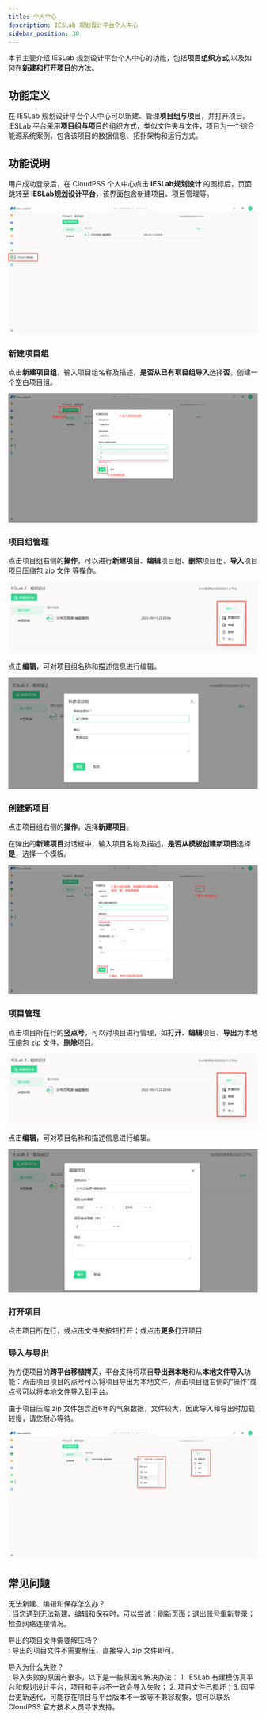 ```yaml
---
title: 个人中心
description: IESLab 规划设计平台个人中心
sidebar_position: 30
---
```


本节主要介绍 IESLab 规划设计平台个人中心的功能，包括**项目组织方式**,以及如何在**新建和打开项目**的方法。

## 功能定义

在 IESLab 规划设计平台个人中心可以新建、管理**项目组与项目**，并打开项目。  
IESLab 平台采用**项目组与项目**的组织方式，类似文件夹与文件，项目为一个综合能源系统案例，包含该项目的数据信息、拓扑架构和运行方式。  


## 功能说明

用户成功登录后，在 CloudPSS 个人中心点击 **IESLab规划设计** 的图标后，页面跳转至 **IESLab规划设计平台**，该界面包含新建项目、项目管理等。

![个人中心](./center.png "个人中心")


### 新建项目组

点击**新建项目组**，输入项目组名称及描述，**是否从已有项目组导入**选择**否**，创建一个空白项目组。

![新建项目组](./newpm.png "新建项目组")

### 项目组管理

点击项目组右侧的**操作**，可以进行**新建项目**、**编辑**项目组、**删除**项目组、**导入**项目项目压缩包 zip 文件 等操作。

![项目组操作](./morepm.png "项目组操作")

点击**编辑**，可对项目组名称和描述信息进行编辑。

![项目组编辑](./editpm.png "项目组编辑")

### 创建新项目

点击项目组右侧的**操作**，选择**新建项目**。

在弹出的**新建项目**对话框中，输入项目名称及描述，**是否从模板创建新项目**选择**是**，选择一个模板。

![从模板创建新项目](./new.png "从模板创建新项目")

### 项目管理

点击项目所在行的**竖点号**，可以对项目进行管理，如**打开**、**编辑**项目、**导出**为本地压缩包 zip 文件、**删除**项目。

![项目操作](./morepm.png "项目操作")

点击**编辑**，可对项目名称和描述信息进行编辑。

![项目编辑](./edit.png "项目编辑")

### 打开项目

点击项目所在行，或点击文件夹按钮打开；或点击**更多**打开项目

### 导入与导出

为方便项目的**跨平台移植拷贝**，平台支持将项目**导出到本地**和从**本地文件导入**功能：点击项目项目的点号可以将项目导出为本地文件，点击项目组右侧的“操作”或点号可以将本地文件导入到平台。

由于项目压缩 zip 文件包含近6年的气象数据，文件较大，因此导入和导出时加载较慢，请您耐心等待。

![导入导出](./import.png "导入导出")



## 常见问题

无法新建、编辑和保存怎么办？  
:   当您遇到无法新建、编辑和保存时，可以尝试：刷新页面；退出账号重新登录；检查网络连接情况。

导出的项目文件需要解压吗？  
:   导出的项目文件不需要解压，直接导入 zip 文件即可。

导入为什么失败？  
:   导入失败的原因有很多，以下是一些原因和解决办法： 1. IESLab 有建模仿真平台和规划设计平台，项目和平台不一致会导入失败； 2. 项目文件已损坏；3. 因平台更新迭代，可能存在项目与平台版本不一致等不兼容现象，您可以联系 CloudPSS 官方技术人员寻求支持。